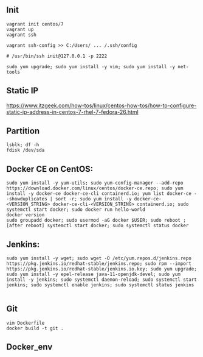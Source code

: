 ## Init
```
vagrant init centos/7
vagrant up
vagrant ssh

vagrant ssh-config >> C:/Users/ ... /.ssh/config

# /usr/bin/ssh init@127.0.0.1 -p 2222

sudo yum upgrade; sudo yum install -y vim; sudo yum install -y net-tools 
```

## Static IP
https://www.itzgeek.com/how-tos/linux/centos-how-tos/how-to-configure-static-ip-address-in-centos-7-rhel-7-fedora-26.html


## Partition
```
lsblk; df -h
fdisk /dev/sda 
```
## Docker CE on CentOS:
```
sudo yum install -y yum-utils; sudo yum-config-manager --add-repo https://download.docker.com/linux/centos/docker-ce.repo; sudo yum install -y docker-ce docker-ce-cli containerd.io; yum list docker-ce --showduplicates | sort -r; sudo yum install -y docker-ce-<VERSION_STRING> docker-ce-cli-<VERSION_STRING> containerd.io; sudo systemctl start docker; sudo docker run hello-world
docker version
sudo groupadd docker; sudo usermod -aG docker $USER; sudo reboot ; [after reboot] systemctl start docker; sudo systemctl status docker
```
## Jenkins:
```
sudo yum install -y wget; sudo wget -O /etc/yum.repos.d/jenkins.repo https://pkg.jenkins.io/redhat-stable/jenkins.repo; sudo rpm --import https://pkg.jenkins.io/redhat-stable/jenkins.io.key; sudo yum upgrade; sudo yum install -y epel-release java-11-openjdk-devel; sudo yum install -y jenkins; sudo systemctl daemon-reload; sudo systemctl start jenkins; sudo systemctl enable jenkins; sudo systemctl status jenkins


```

## Git
```
vim Dockerfile
docker build -t git .
```

## Docker_env


